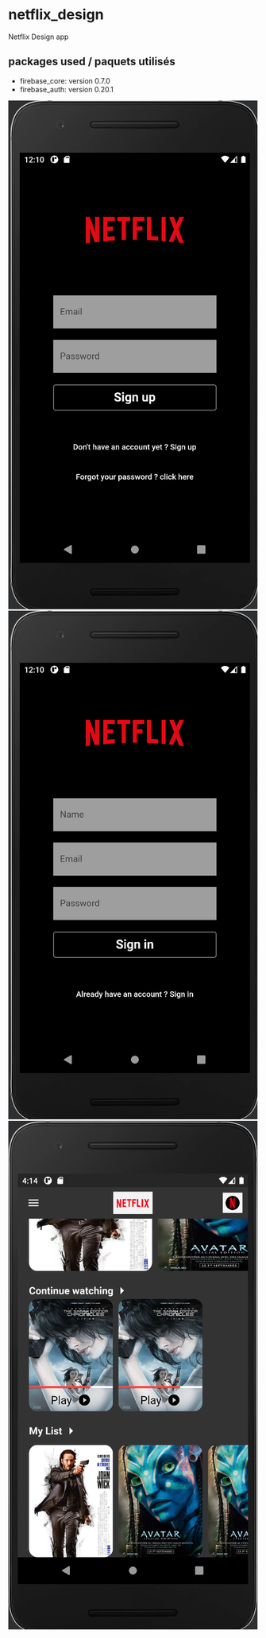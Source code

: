 # netflix_design

Netflix Design app

## packages used / paquets utilisés

- firebase_core: version 0.7.0
- firebase_auth: version 0.20.1


![cap1.png](images/cap1.png)
![cap2.png](images/cap2.png)
![cap3.png](images/cap3.png)
